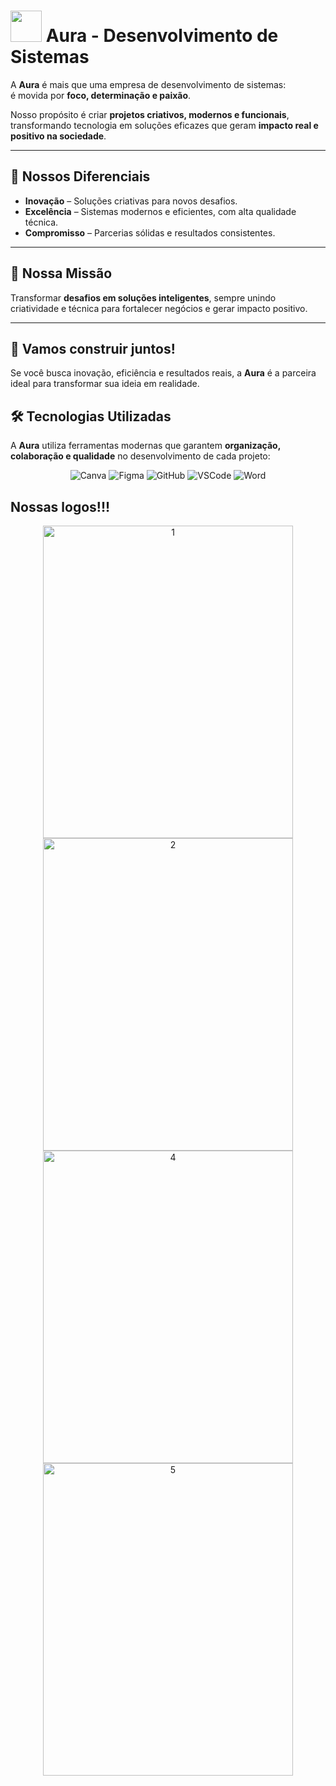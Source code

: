 <h1>
  <img src="[https://github.com/user-attachments/assets/0cae8ef0-ce87-4c49-adeb-8ce5f24d870c](https://lh3.googleusercontent.com/drive-storage/AJQWtBOK3Co4zMDApHnEQ6ZCzSSCjmsJXNlCa37kKBLuDffg_bc8FtDf1JF1dvr0LN_gNov1wpCInY3mb-0CXYyl9djQgsF9yUeQLVnX7AlMRSXKGaI=w1897-h877?auditContext=forDisplay)" width="50" /> Aura - Desenvolvimento de Sistemas
</h1>


A **Aura** é mais que uma empresa de desenvolvimento de sistemas:  
é movida por **foco, determinação e paixão**.  

Nosso propósito é criar **projetos criativos, modernos e funcionais**, transformando tecnologia em soluções eficazes que geram **impacto real e positivo na sociedade**.

---

## 🚀 Nossos Diferenciais

- **Inovação** – Soluções criativas para novos desafios.  
- **Excelência** – Sistemas modernos e eficientes, com alta qualidade técnica.  
- **Compromisso** – Parcerias sólidas e resultados consistentes.  

---

## 🎯 Nossa Missão
Transformar **desafios em soluções inteligentes**, sempre unindo criatividade e técnica para fortalecer negócios e gerar impacto positivo.

---

## 🤝 Vamos construir juntos!
Se você busca inovação, eficiência e resultados reais, a **Aura** é a parceira ideal para transformar sua ideia em realidade.

## 🛠️ Tecnologias Utilizadas

A **Aura** utiliza ferramentas modernas que garantem **organização, colaboração e qualidade** no desenvolvimento de cada projeto:
<p align="center">
  <img src="https://img.shields.io/badge/Canva-%2300C4CC.svg?style=for-the-badge&logo=Canva&logoColor=white" alt="Canva"/>
  <img src="https://img.shields.io/badge/Figma-F24E1E?style=for-the-badge&logo=figma&logoColor=white" alt="Figma"/>
  <img src="https://img.shields.io/badge/GitHub-181717?style=for-the-badge&logo=github&logoColor=white" alt="GitHub"/>
  <img src="https://img.shields.io/badge/VSCode-0078d7.svg?style=for-the-badge&logo=visual-studio-code&logoColor=white" alt="VSCode"/>
  <img src="https://img.shields.io/badge/Microsoft_Word-2B579A?style=for-the-badge&logo=microsoft-word&logoColor=white" alt="Word"/>
</p>


## Nossas logos!!!
<p align="center">
<img width="400" height="500" alt="1" src="[https://github.com/user-attachments/assets/348a95df-e02b-4e23-af91-1864c855469f](https://lh3.googleusercontent.com/drive-storage/AJQWtBOK3Co4zMDApHnEQ6ZCzSSCjmsJXNlCa37kKBLuDffg_bc8FtDf1JF1dvr0LN_gNov1wpCInY3mb-0CXYyl9djQgsF9yUeQLVnX7AlMRSXKGaI=w1897-h877?auditContext=forDisplay)"/>

<img width="400" height="500" alt="2" src="https://github.com/user-attachments/assets/fba613bb-f782-4304-9b99-bc4abd8c68e5" /> 

<img width="400" height="500" alt="4" src="https://github.com/user-attachments/assets/7cc8a3c6-e675-4e9e-9982-416161ca783a"/> 

<img width="400" height="500" alt="5" src="https://github.com/user-attachments/assets/ed8fa641-394a-4f8d-8b2a-cf113e07dff7"/>
</p>



